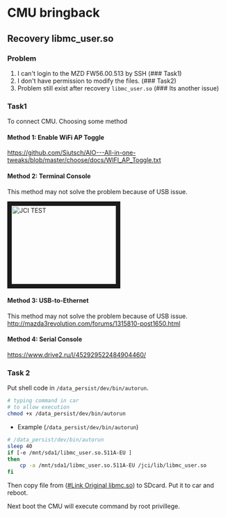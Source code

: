 # CMU bringback

## Recovery libmc_user.so

### Problem
1. I can't login to the MZD FW56.00.513 by SSH (### Task1)
2. I don't have permission to modify the files. (### Task2)
3. Problem still exist after recovery `libmc_user.so` (### Its another issue)

### Task1
To connect CMU. Choosing some method

#### Method 1: Enable WiFi AP Toggle

https://github.com/Siutsch/AIO---All-in-one-tweaks/blob/master/choose/docs/WIFI_AP_Toggle.txt

#### Method 2: Terminal Console

This method may not solve the problem because of USB issue.

<a href="http://www.youtube.com/watch?feature=player_embedded&v=M-iJLuxwfzU" target="_blank"><img src="http://img.youtube.com/vi/M-iJLuxwfzU/0.jpg" alt="JCI TEST" width="240" height="180" border="10" /></a>

#### Method 3: USB-to-Ethernet

This method may not solve the problem because of USB issue.
http://mazda3revolution.com/forums/1315810-post1650.html

#### Method 4: Serial Console

https://www.drive2.ru/l/452929522484904460/

### Task 2

Put shell code in `/data_persist/dev/bin/autorun`.

```bash
# typing command in car
# to allow execution
chmod +x /data_persist/dev/bin/autorun
```

* Example (`/data_persist/dev/bin/autorun`)

```bash
# /data_persist/dev/bin/autorun
sleep 40
if [-e /mnt/sda1/libmc_user.so.511A-EU ]
then
    cp -a /mnt/sda1/libmc_user.so.511A-EU /jci/lib/libmc_user.so
fi
```
Then copy file from ([#Link Original libmc.so]( https://github.com/Siutsch/AIO---All-in-one-tweaks/tree/master/choose/config_org_all/media-order-patching/jci/lib)) to SDcard. Put it to car and reboot.

Next boot the CMU will execute command by root privillege.
